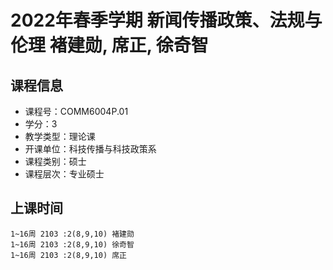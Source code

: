 # 2022年春季学期 新闻传播政策、法规与伦理 褚建勋, 席正, 徐奇智






## 课程信息

- 课程号：COMM6004P.01
- 学分：3
- 教学类型：理论课
- 开课单位：科技传播与科技政策系
- 课程类别：硕士
- 课程层次：专业硕士

## 上课时间

```
1~16周 2103 :2(8,9,10) 褚建勋
1~16周 2103 :2(8,9,10) 徐奇智
1~16周 2103 :2(8,9,10) 席正
```

